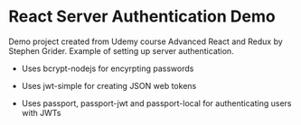 # React Server Authentication Demo

Demo project created from Udemy course Advanced React and Redux by Stephen Grider.  Example of setting up server authentication.

*  Uses bcrypt-nodejs for encyrpting passwords

*  Uses jwt-simple for creating JSON web tokens

*  Uses passport, passport-jwt and passport-local for authenticating users with JWTs
